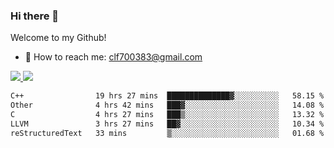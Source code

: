 ### Hi there 👋

<!--
**clingfei/clingfei** is a ✨ _special_ ✨ repository because its `README.md` (this file) appears on your GitHub profile.

Here are some ideas to get you started:

- 🔭 I’m currently working on ...
- 🌱 I’m currently learning ...
- 👯 I’m looking to collaborate on ...
- 🤔 I’m looking for help with ...
- 💬 Ask me about ...
- 📫 How to reach me: ...
- 😄 Pronouns: ...
- ⚡ Fun fact: ...
-->
Welcome to my Github!
- 📧 How to reach me: clf700383@gmail.com

<a href="https://github.com/anuraghazra/github-readme-stats">
  <img src="https://github-readme-stats.vercel.app/api?username=clingfei&count_private=true&show_icons=true&include_all_commits=true&line_height=21&hide_border=true&repo=github-readme-stats" />
</a>
<a href="https://github.com/anuraghazra/convoychat">
  <img src="https://github-readme-stats.vercel.app/api/top-langs/?username=clingfei&hide=Tcl,Perl,Makefile,CSS,HTML,Yacc,Lex,Verilog&langs_count=6&layout=compact&hide_border=true&repo=convoychat" />
</a>

<!--START_SECTION:waka-->

```txt
C++                19 hrs 27 mins  ██████████████▓░░░░░░░░░░   58.15 %
Other              4 hrs 42 mins   ███▓░░░░░░░░░░░░░░░░░░░░░   14.08 %
C                  4 hrs 27 mins   ███▒░░░░░░░░░░░░░░░░░░░░░   13.32 %
LLVM               3 hrs 27 mins   ██▓░░░░░░░░░░░░░░░░░░░░░░   10.34 %
reStructuredText   33 mins         ▒░░░░░░░░░░░░░░░░░░░░░░░░   01.68 %
```

<!--END_SECTION:waka-->
